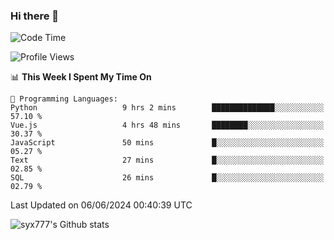### Hi there 👋

<!--
**syx777/syx777** is a ✨ _special_ ✨ repository because its `README.md` (this file) appears on your GitHub profile.

Here are some ideas to get you started:

- 🔭 I’m currently working on ...
- 🌱 I’m currently learning ...
- 👯 I’m looking to collaborate on ...
- 🤔 I’m looking for help with ...
- 💬 Ask me about ...
- 📫 How to reach me: ...
- 😄 Pronouns: ...
- ⚡ Fun fact: ...
-->
<!--START_SECTION:waka-->
![Code Time](http://img.shields.io/badge/Code%20Time-126%20hrs%202%20mins-blue)

![Profile Views](http://img.shields.io/badge/Profile%20Views-13-blue)

📊 **This Week I Spent My Time On** 

```text
💬 Programming Languages: 
Python                   9 hrs 2 mins        ██████████████░░░░░░░░░░░   57.10 % 
Vue.js                   4 hrs 48 mins       ████████░░░░░░░░░░░░░░░░░   30.37 % 
JavaScript               50 mins             █░░░░░░░░░░░░░░░░░░░░░░░░   05.27 % 
Text                     27 mins             █░░░░░░░░░░░░░░░░░░░░░░░░   02.85 % 
SQL                      26 mins             █░░░░░░░░░░░░░░░░░░░░░░░░   02.79 % 
```


 Last Updated on 06/06/2024 00:40:39 UTC
<!--END_SECTION:waka-->

![syx777's Github stats](https://github-readme-stats.vercel.app/api?username=syx777&show_icons=true&count_private=true&t=123426)

